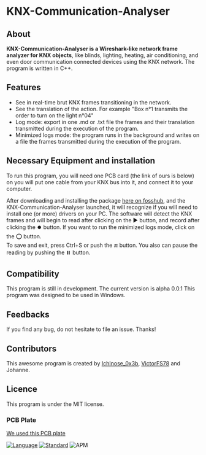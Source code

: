 # KNX-Communication-Analyser

## About

**KNX-Communication-Analyser is a Wireshark-like network frame analyzer for KNX objects**, like blinds, lighting, heating, air conditioning, and even door communication connected devices using the KNX network. The program is written in C++.

## Features

* See in real-time brut KNX frames transitioning in the network.
* See the translation of the action. For example "Box n°1 transmits the order to turn on the light n°04"
* Log mode: export in one .md or .txt file the frames and their translation transmitted during the execution of the program.
* Minimized logs mode: the program runs in the background and writes on a file the frames transmitted during the execution of the program.

## Necessary Equipment and installation

To run this program, you will need one PCB card (the link of ours is below) on you will put one cable from your KNX bus into it, and connect it to your computer.  
  
After downloading and installing the package [here on fosshub](https://www.fosshub.com/ "KNX-Communication-Analyser download"), and the KNX-Communication-Analyser launched, it will recognize if you will need to install one (or more) drivers on your PC.
The software will detect the KNX frames and will begin to read after clicking on the :arrow_forward: button, and record after clicking the :record_button: button. If you want to run the minimized logs mode, click on the :o: button.  
To save and exit, press Ctrl+S or push the :end: button. You also can pause the reading by pushing the :pause_button: button.

## Compatibility

This program is still in development. The current version is alpha 0.0.1
This program was designed to be used in Windows.

## Feedbacks

If you find any bug, do not hesitate to file an issue. Thanks!

## Contributors

This awesome program is created by [IchInose_0x3b](https://github.com/rzdhop "IchInose_0x3b GitHub profile"), [VictorFS78](https://github.com/VictorFS78 "IchInose_0x3b GitHub profile") and Johanne.

## Licence

This program is under the MIT license.

### PCB Plate

[We used this PCB plate](https://github.com/ "no link")

[![Language](https://img.shields.io/badge/language-C++-blue.svg)](https://isocpp.org/)
[![Standard](https://img.shields.io/badge/C%2B%2B-11-blue.svg)](https://en.wikipedia.org/wiki/C%2B%2B#Standardization)
![APM](https://img.shields.io/apm/l/vim-mode)
